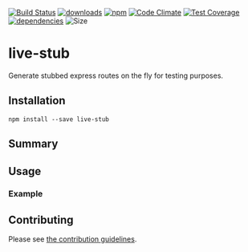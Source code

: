[![Build Status](https://travis-ci.org/tandrewnichols/live-stub.png)](https://travis-ci.org/tandrewnichols/live-stub) [![downloads](http://img.shields.io/npm/dm/live-stub.svg)](https://npmjs.org/package/live-stub) [![npm](http://img.shields.io/npm/v/live-stub.svg)](https://npmjs.org/package/live-stub) [![Code Climate](https://codeclimate.com/github/tandrewnichols/live-stub/badges/gpa.svg)](https://codeclimate.com/github/tandrewnichols/live-stub) [![Test Coverage](https://codeclimate.com/github/tandrewnichols/live-stub/badges/coverage.svg)](https://codeclimate.com/github/tandrewnichols/live-stub) [![dependencies](https://david-dm.org/tandrewnichols/live-stub.png)](https://david-dm.org/tandrewnichols/live-stub) ![Size](https://img.shields.io/badge/size-368b-brightgreen.svg)

# live-stub

Generate stubbed express routes on the fly for testing purposes.

## Installation

`npm install --save live-stub`

## Summary

## Usage



### Example

## Contributing

Please see [the contribution guidelines](contributing.md).
